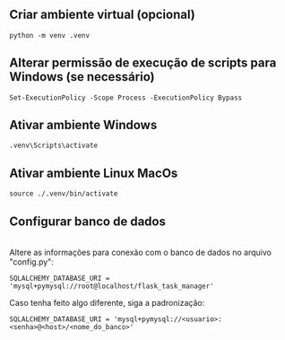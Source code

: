 
## Criar ambiente virtual (opcional)
`python -m venv .venv`

## Alterar permissão de execução de scripts para Windows (se necessário)
`Set-ExecutionPolicy -Scope Process -ExecutionPolicy Bypass`

## Ativar ambiente Windows
`.venv\Scripts\activate`

## Ativar ambiente Linux MacOs
`source ./.venv/bin/activate`


## Configurar banco de dados
<br>
Altere as informações para conexão com o banco de dados no arquivo "config.py":

`SQLALCHEMY_DATABASE_URI = 'mysql+pymysql://root@localhost/flask_task_manager'`


Caso tenha feito algo diferente, siga a padronização:

`SQLALCHEMY_DATABASE_URI = 'mysql+pymysql://<usuario>:<senha>@<host>/<nome_do_banco>'`

